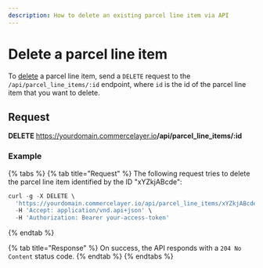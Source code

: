 ```yaml
---
description: How to delete an existing parcel line item via API
---
```


# Delete a parcel line item

To <a href="https://docs.commercelayer.io/developers/deleting-resources" target="_blank">delete</a> a parcel line item, send a `DELETE` request to the `/api/parcel_line_items/:id` endpoint, where `id` is the id of the parcel line item that you want to delete.

## Request

**DELETE** https://yourdomain.commercelayer.io<b>/api/parcel_line_items/:id</b>

### Example

{% tabs %}
{% tab title="Request" %}
The following request tries to delete the parcel line item identified by the ID "xYZkjABcde":

```javascript
curl -g -X DELETE \
  'https://yourdomain.commercelayer.io/api/parcel_line_items/xYZkjABcde' \
  -H 'Accept: application/vnd.api+json' \
  -H 'Authorization: Bearer your-access-token'
```
{% endtab %}

{% tab title="Response" %}
On success, the API responds with a `204 No Content` status code.
{% endtab %}
{% endtabs %}

